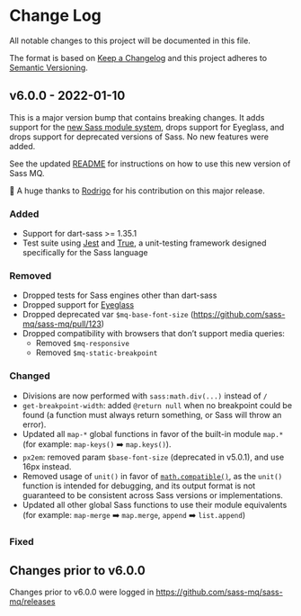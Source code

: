 # Change Log

All notable changes to this project will be documented in this file.

The format is based on [Keep a Changelog](http://keepachangelog.com/)
and this project adheres to [Semantic Versioning](http://semver.org/).

<!-- ## Unreleased -->

## v6.0.0 - 2022-01-10

This is a major version bump that contains breaking changes. It adds support for the [new Sass module system](https://sass-lang.com/blog/the-module-system-is-launched), drops support for Eyeglass, and drops support for deprecated versions of Sass. No new features were added.

See the updated [README](https://github.com/sass-mq/sass-mq/blob/main/README.md) for instructions on how to use this new version of Sass MQ.

🙌 A huge thanks to [Rodrigo](https://github.com/area73) for his contribution on this major release.

### Added

- Support for dart-sass >= 1.35.1
- Test suite using [Jest](https://jestjs.io/) and [True](https://www.oddbird.net/true/), a unit-testing framework designed specifically for the Sass language

### Removed

- Dropped tests for Sass engines other than dart-sass
- Dropped support for [Eyeglass](https://github.com/linkedin/eyeglass)
- Dropped deprecated var `$mq-base-font-size` (https://github.com/sass-mq/sass-mq/pull/123)
- Dropped compatibility with browsers that don’t support media queries:
  - Removed `$mq-responsive`
  - Removed `$mq-static-breakpoint`

### Changed

- Divisions are now performed with `sass:math.div(...)` instead of `/`
- `get-breakpoint-width`: added `@return null` when no breakpoint could be found (a function must always return something, or Sass will throw an error).
- Updated all `map-*` global functions in favor of the built-in module `map.*` (for example: `map-keys()` ➡️ `map.keys()`).
- `px2em`: removed param `$base-font-size` (deprecated in v5.0.1), and use 16px instead.
- Removed usage of `unit()` in favor of [`math.compatible()`](https://sass-lang.com/documentation/modules/math#compatible), as the `unit()` function is intended for debugging, and its output format is not guaranteed to be consistent across Sass versions or implementations.
- Updated all other global Sass functions to use their module equivalents (for example: `map-merge` ➡️ `map.merge`, `append` ➡️ `list.append`)

### Fixed

## Changes prior to v6.0.0

Changes prior to v6.0.0 were logged in https://github.com/sass-mq/sass-mq/releases
